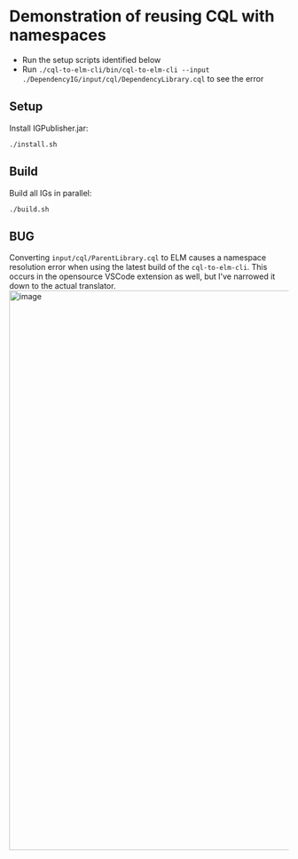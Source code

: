 # Demonstration of reusing CQL with namespaces

* Run the setup scripts identified below
* Run `./cql-to-elm-cli/bin/cql-to-elm-cli --input ./DependencyIG/input/cql/DependencyLibrary.cql` to see the error

## Setup

Install IGPublisher.jar:
```
./install.sh
```

## Build

Build all IGs in parallel:
```
./build.sh
```

## BUG

Converting `input/cql/ParentLibrary.cql` to ELM causes a namespace resolution error when using the latest build of the `cql-to-elm-cli`.
This occurs in the opensource VSCode extension as well, but I've narrowed it down to the actual translator. 
<img width="1008" alt="image" src="https://github.com/user-attachments/assets/396ab28a-d37f-49f9-ba40-21434605dc7b">


